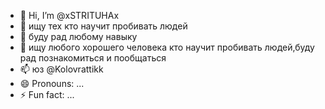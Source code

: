 - 👋 Hi, I’m @xSTRITUHAx
- 👀 ищу тех кто научит пробивать людей 
- 🌱 буду рад любому навыку 
- 💞️ ищу любого хорошего человека кто научит пробивать людей,буду рад познакомиться и пообщаться
- 📫 юз @Kolovrattikk
- 😄 Pronouns: ...
- ⚡ Fun fact: ...

<!---
xSTRITUHAx/xSTRITUHAx is a ✨ special ✨ repository because its `README.md` (this file) appears on your GitHub profile.
You can click the Preview link to take a look at your changes.
--->
